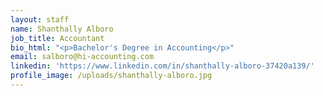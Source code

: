 ```yaml
---
layout: staff
name: Shanthally Alboro
job_title: Accountant
bio_html: "<p>Bachelor's Degree in Accounting</p>"
email: salboro@hi-accounting.com
linkedin: 'https://www.linkedin.com/in/shanthally-alboro-37420a139/'
profile_image: /uploads/shanthally-alboro.jpg
---
```



